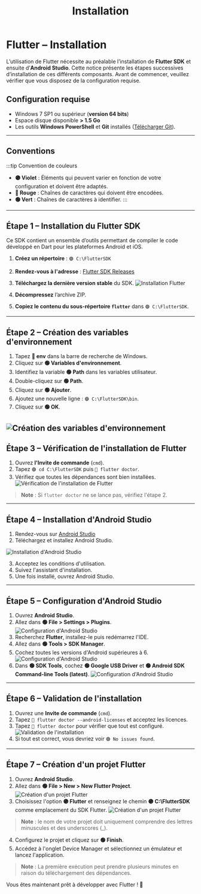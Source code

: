 ﻿---
title: "Installation"

---
# Flutter – Installation

L’utilisation de Flutter nécessite au préalable l’installation de **Flutter SDK** et ensuite d’**Android Studio**. 
Cette notice présente les étapes successives d’installation de ces différents composants.
Avant de commencer, veuillez vérifier que vous disposez de la configuration requise.

## Configuration requise

- Windows 7 SP1 ou supérieur (**version 64 bits**)
- Espace disque disponible **> 1.5 Go**
- Les outils **Windows PowerShell** et **Git** installés ([Télécharger Git](https://git-scm.com/download/win)).

---

## Conventions

:::tip Convention de couleurs
- **🟣 Violet** : Éléments qui peuvent varier en fonction de votre configuration et doivent être adaptés.
- **🔴 Rouge** : Chaînes de caractères qui doivent être encodées.
- **🟢 Vert** : Chaînes de caractères à identifier.
:::

---

## Étape 1 – Installation du Flutter SDK

Ce SDK contient un ensemble d’outils permettant de compiler le code développé en Dart pour les plateformes Android et iOS.

1. **Créez un répertoire** : `🟣 C:\FlutterSDK`
2. **Rendez-vous à l'adresse** : [Flutter SDK Releases](https://flutter.dev/docs/development/tools/sdk/releases)
3. **Téléchargez la dernière version stable** du SDK.
![Installation Flutter](../../img/I1.png)


4. **Décompressez** l’archive ZIP.
5. **Copiez le contenu du sous-répertoire `flutter`** dans `🟣 C:\FlutterSDK`.



---

## Étape 2 – Création des variables d'environnement

1. Tapez **🔴 env** dans la barre de recherche de Windows.
2. Cliquez sur **🟢 Variables d'environnement**.
3. Identifiez la variable **🟢 Path** dans les variables utilisateur.
4. Double-cliquez sur **🟢 Path**.
5. Cliquez sur **🟢 Ajouter**.
6. Ajoutez une nouvelle ligne : `🟣 C:\FlutterSDK\bin`.
7. Cliquez sur **🟢 OK**.

![Création des variables d'environnement](../../img/I2.png)
---

## Étape 3 – Vérification de l'installation de Flutter

1. Ouvrez **l'Invite de commande** (`cmd`).
2. Tapez `🟣 cd C:\FlutterSDK` puis `🔴 flutter doctor`.
3. Vérifiez que toutes les dépendances sont bien installées.
![Vérification de l'installation de Flutter](../../img/I3.png)
> **Note** : Si `flutter doctor` ne se lance pas, vérifiez l'étape 2.

---

## Étape 4 – Installation d'Android Studio

1. Rendez-vous sur [Android Studio](https://developer.android.com/studio)
2. Téléchargez et installez Android Studio.

![Installation d'Android Studio](../../img/I4.png)

3. Acceptez les conditions d'utilisation.
4. Suivez l'assistant d'installation.
5. Une fois installé, ouvrez Android Studio.

---

## Étape 5 – Configuration d'Android Studio

1. Ouvrez **Android Studio**.
2. Allez dans **🟢 File > Settings > Plugins**.
![Configuration d'Android Studio](../../img/I5.png)
3. Recherchez **Flutter**, installez-le puis redémarrez l'IDE.
4. Allez dans **🟢 Tools > SDK Manager**.
5. Cochez toutes les versions d'Android supérieures à 6.
![Configuration d'Android Studio](../../img/I6.png)
6. Dans **🟢 SDK Tools**, cochez **🟢 Google USB Driver** et **🟢 Android SDK Command-line Tools (latest)**.
![Configuration d'Android Studio](../../img/I7.png)
---

## Étape 6 – Validation de l'installation

1. Ouvrez une **Invite de commande** (`cmd`).
2. Tapez `🔴 flutter doctor --android-licenses` et acceptez les licences.
3. Tapez `🔴 flutter doctor` pour vérifier que tout est configuré.
![Validation de l'installation](../../img/I8.png)
4. Si tout est correct, vous devriez voir `🟢 No issues found`.

---

## Étape 7 – Création d'un projet Flutter

1. Ouvrez **Android Studio**.
2. Allez dans **🟢 File > New > New Flutter Project**.
![Création d'un projet Flutter](../../img/I9.png)
3. Choisissez l'option **🟣 Flutter** et renseignez le chemin **🟣 C:\FlutterSDK** comme emplacement du SDK Flutter. 
![Création d'un projet Flutter](../../img/101.png)
> **Note** : le nom de votre projet doit uniquement comprendre des lettres minuscules et des underscores (_). 
4. Configurez le projet et cliquez sur **🟢 Finish**.
5. Accédez à l'onglet Device Manager et sélectionnez un émulateur et lancez l'application.

> **Note** : La première exécution peut prendre plusieurs minutes en raison du téléchargement des dépendances.

Vous êtes maintenant prêt à développer avec Flutter ! 🚀
